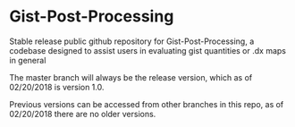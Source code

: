 # Gist-Post-Processing
Stable release public github repository for Gist-Post-Processing, a codebase designed to assist users in evaluating gist quantities or .dx maps in general

The master branch will always be the release version, which as of 02/20/2018 is version 1.0.

Previous versions can be accessed from other branches in this repo, as of 02/20/2018 there are no older versions.
